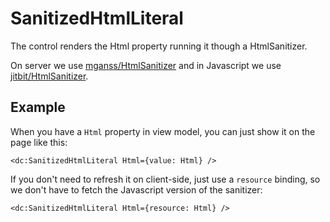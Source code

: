 # SanitizedHtmlLiteral

The control renders the Html property running it though a HtmlSanitizer.

On server we use [mganss/HtmlSanitizer](https://github.com/mganss/HtmlSanitizer) and in Javascript we use [jitbit/HtmlSanitizer](https://github.com/jitbit/HtmlSanitizer).

## Example

When you have a `Html` property in view model, you can just show it on the page like this:

```DOTHTML
<dc:SanitizedHtmlLiteral Html={value: Html} />
```

If you don't need to refresh it on client-side, just use a `resource` binding, so we don't have to fetch the Javascript version of the sanitizer:


```DOTHTML
<dc:SanitizedHtmlLiteral Html={resource: Html} />
```
